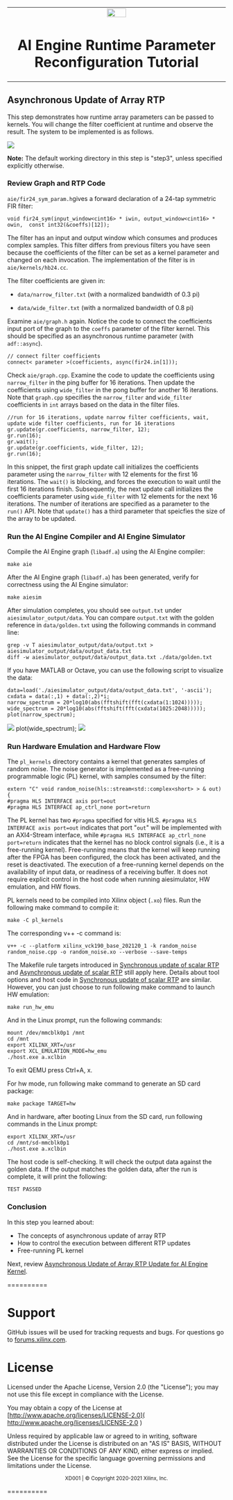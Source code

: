 <table>
 <tr>
   <td align="center"><img src="https://www.xilinx.com/content/dam/xilinx/imgs/press/media-kits/corporate/xilinx-logo.png" width="30%"/><h1>AI Engine Runtime Parameter Reconfiguration Tutorial</h1>
   </td>
 </tr>
 <tr>
 </td>
 </tr>
</table>

## Asynchronous Update of Array RTP
This step demonstrates how runtime array parameters can be passed to kernels. You will change the filter coefficient at runtime and observe the result. The system to be implemented is as follows.

![](./images/figure4.PNG)

__Note:__ The default working directory in this step is "step3", unless specified explicitly otherwise.

### Review Graph and RTP Code
`aie/fir24_sym_param.h`gives a forward declaration of a 24-tap symmetric FIR filter:

	void fir24_sym(input_window<cint16> * iwin, output_window<cint16> * owin,  const int32(&coeffs)[12]);
	
The filter has an input and output window which consumes and produces complex samples. This filter differs from previous filters you have seen because the coefficients of the filter can be set as a kernel parameter and changed on each invocation. The implementation of the filter is in `aie/kernels/hb24.cc`.

The filter coefficients are given in:

   * `data/narrow_filter.txt` (with a normalized bandwidth of 0.3 pi)

   * `data/wide_filter.txt` (with a normalized bandwidth of 0.8 pi)

Examine `aie/graph.h` again. Notice the code to connect the coefficients input port of the graph to the `coeffs` parameter of the filter kernel. This should be specified as an asynchronous runtime parameter (with `adf::async`). 

	// connect filter coefficients
	connect< parameter >(coefficients, async(fir24.in[1]));
	
Check `aie/graph.cpp`. Examine the code to update the coefficients using `narrow_filter` in the ping buffer for 16 iterations.
Then update the coefficients using `wide_filter` in the pong buffer for another 16 iterations. Note that `graph.cpp` specifies the `narrow_filter` and `wide_filter` coefficients in `int` arrays based on the data in the filter files.

	//run for 16 iterations, update narrow filter coefficients, wait, update wide filter coefficients, run for 16 iterations
	gr.update(gr.coefficients, narrow_filter, 12);
	gr.run(16); 
	gr.wait();
	gr.update(gr.coefficients, wide_filter, 12);
	gr.run(16); 
	
In this snippet, the first graph update call initializes the coefficients parameter using the `narrow_filter` with 12 elements for the first 16 iterations. The `wait()` is blocking, and forces the execution to wait until the first 16 iterations finish. Subsequently, the next update call initializes the coefficients parameter using `wide_filter` with 12 elements for the next 16 iterations. The number of iterations are specified as a parameter to the `run()` API. Note that `update()` has a third parameter that speicfies the size of the array to be updated.

### Run the AI Engine Compiler and AI Engine Simulator 
Compile the AI Engine graph (`libadf.a`) using the AI Engine compiler:
	
	make aie
	
After the AI Engine graph (`libadf.a`) has been generated, verify for correctness using the AI Engine simulator:
	
	make aiesim
	
After simulation completes, you should see `output.txt` under `aiesimulator_output/data`. You can compare `output.txt` with the golden reference in `data/golden.txt` using the following commands in command line:
	
	grep -v T aiesimulator_output/data/output.txt > aiesimulator_output/data/output_data.txt
	diff -w aiesimulator_output/data/output_data.txt ./data/golden.txt

If you have MATLAB or Octave, you can use the following script to visualize the data:

	data=load('./aiesimulator_output/data/output_data.txt', '-ascii');
	cxdata = data(:,1) + data(:,2)*i;
	narrow_spectrum = 20*log10(abs(fftshift(fft(cxdata(1:1024)))));
	wide_spectrum = 20*log10(abs(fftshift(fft(cxdata(1025:2048)))));
	plot(narrow_spectrum);
![](./images/figure5.PNG)
	plot(wide_spectrum);
![](./images/figure6.PNG)	

### Run Hardware Emulation and Hardware Flow
The `pl_kernels` directory contains a kernel that generates samples of random noise. The noise generator is implemented as a free-running programmable logic (PL) kernel, with samples consumed by the filter: 

	extern "C" void random_noise(hls::stream<std::complex<short> > & out) {
	#pragma HLS INTERFACE axis port=out
	#pragma HLS INTERFACE ap_ctrl_none port=return
	
The PL kernel has two `#pragma` specified for vitis HLS. `#pragma HLS INTERFACE axis port=out` indicates that port "`out`" will be implemented with an AXI4-Stream interface, while `#pragma HLS INTERFACE ap_ctrl_none port=return` indicates that the kernel has no block control signals (i.e., it is a free-running kernel). Free-running means that the kernel will keep running after the FPGA has been configured, the clock has been activated, and the reset is deactivated. The execution of a free-running kernel depends on the availability of input data, or readiness of a receiving buffer. It does not require explicit control in the host code when running aiesimulator, HW emulation, and HW flows.

PL kernels need to be compiled into Xilinx object (`.xo`) files. Run the following make command to compile it:
	
	make -C pl_kernels
	
The corresponding v++ -c command is:
	
	v++ -c --platform xilinx_vck190_base_202120_1 -k random_noise random_noise.cpp -o random_noise.xo --verbose --save-temps
	
The Makefile rule targets introduced in [Synchronous update of scalar RTP](./step1_sync_scalar.md) and [Asynchronous update of scalar RTP](./step2_async_scalar.md) still apply here. Details about tool options and host code in [Synchronous update of scalar RTP](./step1_sync_scalar.md) are similar. However, you can just choose to run following make command to launch HW emulation:

	make run_hw_emu
	
And in the Linux prompt, run the following commands:

	mount /dev/mmcblk0p1 /mnt
	cd /mnt
	export XILINX_XRT=/usr
	export XCL_EMULATION_MODE=hw_emu
	./host.exe a.xclbin
	
To exit QEMU press Ctrl+A, x. 

For hw mode, run following make command to generate an SD card package:
	
	make package TARGET=hw
	
And in hardware, after booting Linux from the SD card, run following commands in the Linux prompt:

	export XILINX_XRT=/usr
	cd /mnt/sd-mmcblk0p1
	./host.exe a.xclbin
	
The host code is self-checking. It will check the output data against the golden data. If the output matches the golden data, after the run is complete, it will print the following:

	TEST PASSED
	
### Conclusion
In this step you learned about:

   * The concepts of asynchronous update of array RTP
   * How to control the execution between different RTP updates
   * Free-running PL kernel

Next, review [Asynchronous Update of Array RTP Update for AI Engine Kernel](./step4_async_aie_array.md).	

==========

# Support

GitHub issues will be used for tracking requests and bugs. For questions go to [forums.xilinx.com](http://forums.xilinx.com/).

# License

Licensed under the Apache License, Version 2.0 (the "License"); you may not use this file except in compliance with the License.

You may obtain a copy of the License at [http://www.apache.org/licenses/LICENSE-2.0]( http://www.apache.org/licenses/LICENSE-2.0 )


Unless required by applicable law or agreed to in writing, software distributed under the License is distributed on an "AS IS" BASIS, WITHOUT WARRANTIES OR CONDITIONS OF ANY KIND, either express or implied. See the License for the specific language governing permissions and limitations under the License.

<p align="center"><sup>XD001 | &copy; Copyright 2020-2021 Xilinx, Inc.</sup></p>

==========

